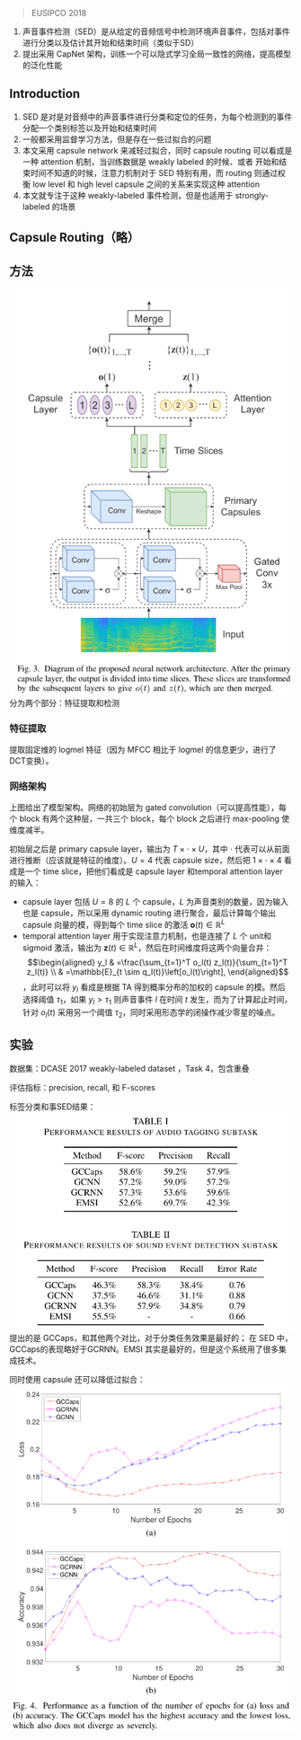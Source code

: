 > EUSIPCO 2018

1. 声音事件检测（SED）是从给定的音频信号中检测环境声音事件，包括对事件进行分类以及估计其开始和结束时间（类似于SD）
2. 提出采用 CapNet 架构，训练一个可以隐式学习全局一致性的网络，提高模型的泛化性能

## Introduction

1. SED 是对是对音频中的声音事件进行分类和定位的任务，为每个检测到的事件分配一个类别标签以及开始和结束时间
2. 一般都采用监督学习方法，但是存在一些过拟合的问题
3. 本文采用 capsule network 来减轻过拟合，同时 capsule routing 可以看成是一种 attention 机制，当训练数据是 weakly labeled 的时候、或者 开始和结束时间不知道的时候，注意力机制对于 SED 特别有用，而 routing 则通过权衡 low level 和 high level capsule 之间的关系来实现这种 attention
4. 本文就专注于这种 weakly-labeled 事件检测，但是也适用于 strongly-labeled 的场景

## Capsule Routing（略）

## 方法
![](./image/Pasted%20image%2020230203192640.png)
分为两个部分：特征提取和检测

### 特征提取

提取固定维的 logmel 特征（因为 MFCC 相比于 logmel 的信息更少，进行了 DCT变换）。

### 网络架构

上图给出了模型架构。网络的初始层为 gated convolution（可以提高性能），每个 block 有两个这种层，一共三个 block，每个 block 之后进行 max-pooling 使维度减半。

初始层之后是 primary capsule layer，输出为 $T\times \cdot \times U$，其中 $\cdot$ 代表可以从前面进行推断（应该就是特征的维度）。$U=4$ 代表 capsule size，然后把 $1 \times \cdot \times 4$ 看成是一个 time slice，把他们看成是 capsule layer 和temporal attention layer 的输入：
+ capsule layer 包括 $U=8$ 的 $L$ 个 capsule，$L$ 为声音类别的数量，因为输入也是 capsule，所以采用 dynamic routing 进行聚合，最后计算每个输出 capsule 向量的模，得到每个 time slice 的激活 $\mathbf{o}(t) \in \mathbb{R}^L$
+ temporal attention layer 用于实现注意力机制，也是连接了 $L$ 个 unit和 sigmoid 激活，输出为 $\mathbf{z}(t) \in \mathbb{R}^L$，然后在时间维度将这两个向量合并：$$\begin{aligned}
y_l & =\frac{\sum_{t=1}^T o_l(t) z_l(t)}{\sum_{t=1}^T z_l(t)} \\
& =\mathbb{E}_{t \sim q_l(t)}\left[o_l(t)\right],
\end{aligned}$$，此时可以将 $y_l$ 看成是根据 TA 得到概率分布的加权的 capsule 的模。然后选择阈值 $\tau_1$，如果 $y_l>\tau_1$ 则声音事件 $l$ 在时间 $t$ 发生，而为了计算起止时间，针对 $o_l(t)$ 采用另一个阈值 $\tau_2$，同时采用形态学的闭操作减少零星的噪点。

## 实验

数据集：DCASE 2017 weakly-labeled dataset ，Task 4，包含重叠

评估指标：precision, recall, 和 F-scores

标签分类和事SED结果：![](./image/Pasted%20image%2020230203201038.png)
提出的是 GCCaps，和其他两个对比，对于分类任务效果是最好的；
在 SED 中，GCCaps的表现略好于GCRNN。EMSI 其实是最好的，但是这个系统用了很多集成技术。

同时使用 capsule 还可以降低过拟合：![](./image/Pasted%20image%2020230203201517.png)

